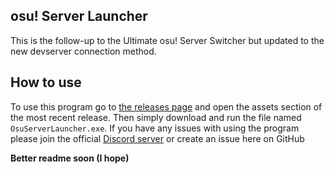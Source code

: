 ## osu! Server Launcher
This is the follow-up to the Ultimate osu! Server Switcher but updated to the new devserver connection method.

## How to use
To use this program go to [the releases page](https://github.com/MinisBett/osu-server-launcher/releases) and open the assets section of the most recent release.
Then simply download and run the file named `OsuServerLauncher.exe`.
If you have any issues with using the program please join the official [Discord server](https://discord.gg/qMnmESFCfC) or create an issue here on GitHub

**Better readme soon (I hope)**
